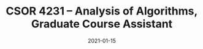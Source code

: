---
title: "CSOR 4231 – Analysis of Algorithms, Graduate Course Assistant"
collection: teaching
type: "Graudate course"
#permalink: /teaching/2014-spring-teaching-1
venue: "Columbia University, Computer Science Department"
date: 2021-01-15
location: "New York, USA"
---